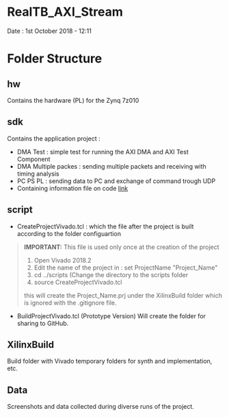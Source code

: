 # RealTB_AXI_Stream
Date : 1st October 2018 - 12:11

# Folder Structure
## hw
Contains the hardware (PL) for the Zynq 7z010

## sdk
Contains the application project :
- DMA Test : simple test for running the AXI DMA and AXI Test Component
- DMA Multiple packes : sending multiple packets and receiving with timing analysis
- PC PS PL : sending data to PC and exchange of command trough UDP
- Containing information file on code [link](sdk/ReadMe.md)
## script
- CreateProjectVivado.tcl : which the file after the project is built according to the folder configuartion

> **IMPORTANT:**
> This file is used only once at the creation of the project 
> 1) Open Vivado 2018.2
> 2) Edit the name of the project in :  set ProjectName "Project_Name"
> 3) cd ../scripts (Change the directory to the scripts folder
> 4) source CreateProjectVivado.tcl
>
> this will create the Project_Name.prj under the XilinxBuild folder which is ignored with the .gitignore file.

- BuildProjectVivado.tcl (Prototype Version)
Will create the folder for sharing to GitHub.

## XilinxBuild
Build folder with Vivado temporary folders for synth and implementation, etc. 

## Data
Screenshots and data collected during diverse runs of the project.
